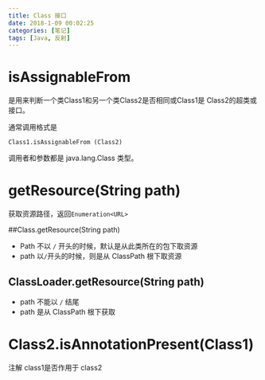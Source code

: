```yaml
---
title: Class 接口
date: 2018-1-09 00:02:25
categories: [笔记]
tags: [Java, 反射]
---
```


# isAssignableFrom

是用来判断一个类Class1和另一个类Class2是否相同或Class1是 Class2的超类或接口。   

通常调用格式是   

`Class1.isAssignableFrom (Class2) `

调用者和参数都是   java.lang.Class   类型。   

# getResource(String path)

获取资源路径，返回`Enumeration<URL>`

##Class.getResource(String path)

* Path 不以 `/` 开头的时候，默认是从此类所在的包下取资源
* path 以`/`开头的时候，则是从 ClassPath 根下取资源

## ClassLoader.getResource(String path)

* path 不能以 `/` 结尾
* path 是从 ClassPath 根下获取

# Class2.isAnnotationPresent(Class1)

注解 class1是否作用于 class2